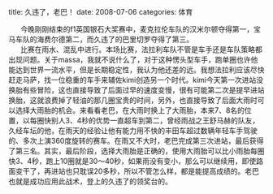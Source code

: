 title: 久违了，老巴！
date: 2008-07-06
categories: 体育

      今晚刚刚结束的f1英国银石大奖赛中，麦克拉伦车队的汉米尔顿夺得第一，宝马车队的海费尔德第二，而久违了的巴里切罗夺得了第三。  
      比赛在雨水、混乱中进行。本场比赛，法拉利车队不管是车手还是车队策略都出现问题。关于massa，我就不说什么了，对于这种愣头型车手，跑单圈也许他能达到世界一流水平，但是长期稳定性，我认为他还差的远。我想法拉利应该尽快赶走马萨，找一位稳重的车手来辅佐kimi创造另一个时代。kimi今天第一次进站没换胎有些冒险，这也直接导致了后面过早的速度变慢，很有可能第二次是提早进站换胎，这就浪费掉了轻油的那几圈宝贵的时间，另外，也直接导致了后面大雨时可以选择大雨胎的机会。来看看老巴，在大雨时换上了大雨胎，本来7、8名的位置，以每圈快别人3、4秒的优势一直超车到第二，曾经雨战之王舒马赫的队友，久经车坛的他，在雨天的经验让他有能力用不快的丰田车超过数辆年轻车手驾驶的、多次上演360度旋转的赛车。在雨又不大时，老巴完成第三次进站，最后获得了第三名。其实，最后阶段，选择大雨胎是正确的，使用大雨胎可以比小雨胎每圈快3、4秒，跑上10圈就是30～40秒，如果雨没有变小，那么可以继续用，即使路面变干了，再进站也只耽误20多秒，所以不管怎么样，都是能提高成绩的。老巴也就是成功应用此战术，登上的久违了的领奖台的。

